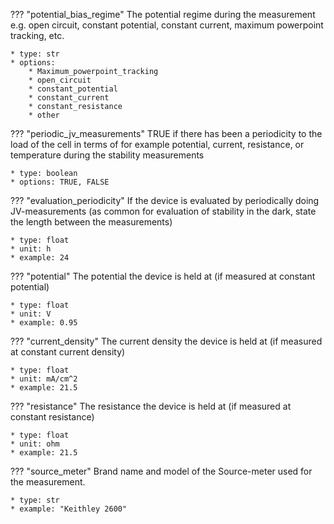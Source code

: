 ??? "potential_bias_regime"
    The potential regime during the measurement e.g. open circuit, constant potential, constant current,  maximum powerpoint tracking, etc. 

    * type: str
    * options: 
        * Maximum_powerpoint_tracking
        * open_circuit
        * constant_potential
        * constant_current
        * constant_resistance
        * other

??? "periodic_jv_measurements"
    TRUE if there has been a periodicity to the load of the cell in terms of for example potential, current, resistance, or temperature during the stability measurements

    * type: boolean
    * options: TRUE, FALSE 

??? "evaluation_periodicity"
    If the device is evaluated by periodically doing JV-measurements (as common for evaluation of stability in the dark, state the length between the measurements) 

    * type: float
    * unit: h
    * example: 24


??? "potential"
    The potential the device is held at (if measured at constant potential)

    * type: float
    * unit: V
    * example: 0.95

??? "current_density"
    The current density the device is held at (if measured at constant current density)

    * type: float
    * unit: mA/cm^2
    * example: 21.5

??? "resistance"
    The resistance the device is held at (if measured at constant resistance)

    * type: float
    * unit: ohm
    * example: 21.5    

??? "source_meter"
    Brand name and model of the Source-meter used for the measurement.

    * type: str
    * example: "Keithley 2600" 

